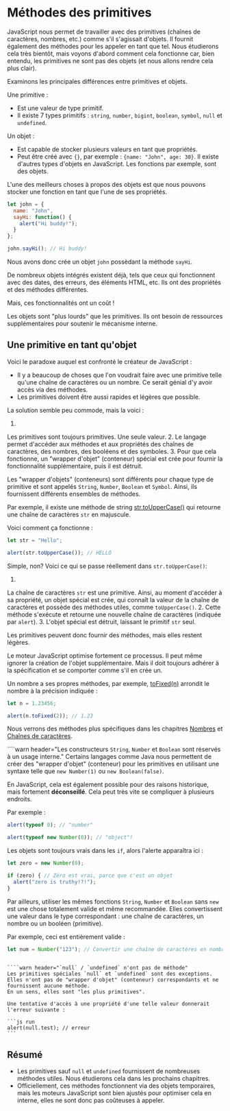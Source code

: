 # Méthodes des primitives

JavaScript nous permet de travailler avec des primitives (chaînes de caractères, nombres, etc.) comme s'il s'agissait d'objets.
Il fournit également des méthodes pour les appeler en tant que tel.
Nous étudierons cela très bientôt, mais voyons d'abord comment cela fonctionne car, bien entendu, les primitives ne sont pas des objets (et nous allons rendre cela plus clair).

Examinons les principales différences entre primitives et objets.

Une primitive :

- Est une valeur de type primitif.
- Il existe 7 types primitifs : `string`, `number`, `bigint`, `boolean`, `symbol`, `null` et `undefined`.

Un objet :

- Est capable de stocker plusieurs valeurs en tant que propriétés.
- Peut être créé avec `{}`, par exemple : `{name: "John", age: 30}`.
Il existe d'autres types d'objets en JavaScript.
Les fonctions par exemple, sont des objets.

L'une des meilleurs choses à propos des objets est que nous pouvons stocker une fonction en tant que l'une de ses propriétés.

```js run
let john = {
  name: "John",
  sayHi: function() {
    alert("Hi buddy!");
  }
};

john.sayHi(); // Hi buddy!
```

Nous avons donc crée un objet `john` possèdant la méthode `sayHi`.

De nombreux objets intégrés existent déjà, tels que ceux qui fonctionnent avec des dates, des erreurs, des éléments HTML, etc.
Ils ont des propriétés et des méthodes différentes.

Mais, ces fonctionnalités ont un coût !

Les objets sont "plus lourds" que les primitives.
Ils ont besoin de ressources supplémentaires pour soutenir le mécanisme interne.

## Une primitive en tant qu'objet

Voici le paradoxe auquel est confronté le créateur de JavaScript :

- Il y a beaucoup de choses que l'on voudrait faire avec une primitive telle qu'une chaîne de caractères ou un nombre.
Ce serait génial d'y avoir accès via des méthodes.
- Les primitives doivent être aussi rapides et légères que possible.

La solution semble peu commode, mais la voici :

1.
Les primitives sont toujours primitives.
Une seule valeur.
2.
Le langage permet d'accéder aux méthodes et aux propriétés des chaînes de caractères, des nombres, des booléens et des symboles.
3.
Pour que cela fonctionne, un "wrapper d'objet" (conteneur) spécial est crée pour fournir la fonctionnalité supplémentaire, puis il est détruit.

Les "wrapper d'objets" (conteneurs) sont différents pour chaque type de primitive et sont appelés `String`, `Number`, `Boolean` et `Symbol`.
Ainsi, ils fournissent différents ensembles de méthodes.

Par exemple, il existe une méthode de string [str.toUpperCase()](https://developer.mozilla.org/fr/docs/Web/JavaScript/Reference/Global_Objects/String/toUpperCase) qui retourne une chaîne de caractères `str` en majuscule.

Voici comment ça fonctionne :

```js run
let str = "Hello";

alert(str.toUpperCase()); // HELLO
```

Simple, non? Voici ce qui se passe réellement dans `str.toUpperCase()`:

1.
La chaîne de caractères `str` est une primitive.
Ainsi, au moment d'accéder à sa propriété, un objet spécial est crée, qui connaît la valeur de la chaîne de caractères et possède des méthodes utiles, comme `toUpperCase()`.
2.
Cette méthode s'exécute et retourne une nouvelle chaîne de caractères (indiquée par `alert`).
3.
L'objet spécial est détruit, laissant le primitif `str` seul.

Les primitives peuvent donc fournir des méthodes, mais elles restent légères.

Le moteur JavaScript optimise fortement ce processus.
Il peut même ignorer la création de l'objet supplémentaire.
Mais il doit toujours adhérer à la spécification et se comporter comme s'il en crée un.

Un nombre a ses propres méthodes, par exemple, [toFixed(n)](https://developer.mozilla.org/fr/docs/Web/JavaScript/Reference/Global_Objects/Number/toFixed) arrondit le nombre à la précision indiquée :

```js run
let n = 1.23456;

alert(n.toFixed(2)); // 1.23
```

Nous verrons des méthodes plus spécifiques dans les chapitres [Nombres](https://javascript.info/number) et [Chaînes de caractères](https://javascript.info/string).

````warn header="Les constructeurs `String`, `Number` et `Boolean` sont réservés à un usage interne."
Certains langages comme Java nous permettent de créer des "wrapper d'objet" (conteneur) pour les primitives en utilisant une syntaxe telle que `new Number(1)` ou `new Boolean(false)`.

En JavaScript, cela est également possible pour des raisons historique, mais fortement **déconseillé**.
Cela peut très vite se compliquer à plusieurs endroits.

Par exemple :

```js run
alert(typeof 0); // "number"

alert(typeof new Number(0)); // "object"!
```

Les objets sont toujours vrais dans les `if`, alors l'alerte apparaîtra ici :

```js run
let zero = new Number(0);

if (zero) { // Zéro est vrai, parce que c'est un objet
  alert("zero is truthy!?!");
}
```

Par ailleurs, utiliser les mêmes fonctions `String`, `Number` et `Boolean` sans `new` est une chose totalement valide et même recommandée.
Elles convertissent une valeur dans le type correspondant : une chaîne de caractères, un nombre ou un booléen (primitive).

Par exemple, ceci est entièrement valide :

```js
let num = Number("123"); // Convertir une chaîne de caractères en nombre
```
````

````warn header="`null` / `undefined` n'ont pas de méthode"
Les primitives spéciales `null` et `undefined` sont des exceptions.
Elles n'ont pas de "wrapper d'objet" (conteneur) correspondants et ne fournissent aucune méthode.
En un sens, elles sont "les plus primitives".

Une tentative d'accès à une propriété d'une telle valeur donnerait l'erreur suivante :

```js run
alert(null.test); // erreur
```
````

## Résumé

- Les primitives sauf `null` et `undefined` fournissent de nombreuses méthodes utiles.
Nous étudierons cela dans les prochains chapitres.
- Officiellement, ces méthodes fonctionnent via des objets temporaires, mais les moteurs JavaScript sont bien ajustés pour optimiser cela en interne, elles ne sont donc pas coûteuses à appeler.